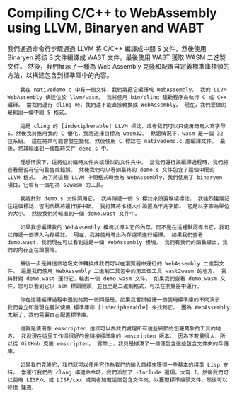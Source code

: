 # Compiling C/C++ to WebAssembly using LLVM, Binaryen and WABT
我們通過命令行步驟通過 LLVM 將 C/C++ 編譯成中間 S 文件，然後使用 Binaryen 將該 S 文件編譯成 WAST 文件，最後使用 WABT 獲取 WASM 二進製文件。 然後，我們展示了一種為 Web Assembly 克隆和配置自定義標準庫標頭的方法，以構建包含到標準庫中的內容。

		我在 nativedemo.c 中有一個文件，我們將把它編譯成 WebAssembly。 我的 LLVM WebAssembly 構建位於 llvm/wasm。 我將使用 bin/cling 驅動程序來執行 C 或 C++ 編譯。 當我們運行 cling 時，我們還不能直接轉換成 WebAssembly。 現在，我們要做的是輸出一個中間 S 格式。

		這是 cling 的 [indecipherable] LLVM 標誌，或者我們可以只使用簡寫大寫字母 S。然後我將應用我的 C 優化，我將選擇目標為 wasm32。 默認情況下，wasm 是一個 32 位系統。 這在將來可能會發生變化，然後使用 C 標誌在 nativedemo.c 處編譯文件。 最後，將其輸出到一個臨時文件 demo.s 中。

		理想情況下，這將位於臨時文件夾或類似的文件夾中。 當我們運行該編譯過程時，我們將查看是否有任何警告或錯誤。 然後我們可以看到最終的 demo.s 文件包含了這個中間的 LLVM 格式。 為了將這種 LLVM 中間格式轉換為 WebAssembly，我們使用了 binaryen 項目，它帶有一個名為 s2wasm 的工具。

		我將針對 demo.s 文件調用它。 我將傳遞一個 S 標誌來設置堆棧標誌。 我強烈建議記住這個標誌，否則代碼將運行併中斷。 我打算將堆棧大小設置為半兆字節。 它是以字節為單位的大小。 然後我們將輸出到一個 demo.wast 文件中。

		如果我想編譯我的 WebAssembly 模塊以導入它的內存，而不是在這裡默認導出它，我可以傳遞一個導入內存標誌。 現在，我將使用導出內存選項進行編譯。 如果我們查看 demo.wast，我們現在可以看到這是一個 WebAssembly 模塊。 我們有我們的函數導出，我們的內存正在設置等。

		最後一步是將這個垃圾文件轉換成我們可以在瀏覽器中運行的 WebAssembly 二進製文件。 這是我們使用 WebAssembly 二進制工具包中的第三個工具 wast2wasm 的地方。 我將針對 demo.wast 運行它，輸出一個 demo.wasm 文件。 如果我們查看 demo.wasm 文件，您可以看到它以 asm 標頭開頭，並且全是二進制格式，可以在瀏覽器中運行。

		你在這種編譯過程中遇到的第一個問題是，如果我嘗試編譯一個使用標準庫的不同演示，我們會立即發現在嘗試使用 標準庫和 [indecipherable] 來找到它。 因為 WebAssembly 太新了，我們需要自己配置標準庫。

		這就是使用像 emscripten 這樣可以為我們處理所有這些細節的包羅萬象的工具的地方。 我發現在這里工作得很好的是鏈接標準庫的 emscripten 版本。 因為下載量很大，所以從 GitHub 克隆 emscripten。 實際上，我只是拼湊了一個僅包含這些包含文件夾的存儲庫。

		如果我們克隆它，我們就可以使用它作為我們的輸入目標來獲得一些基本的標準 Lisp 支持。 當運行我們的 clang 構建命令時，我們添加了 -Include 選項，大寫 I，然後我們可以使用 LISP/c 或 LISP/cxx 或兩者加載這個包含文件夾，以獲取標準庫頭文件，然後可以修復 建造。